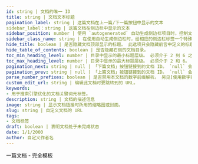 ```yaml
---
id: string | 文档的唯一 ID
title: string | 文档文本标题
pagination_label: string | 这篇文档在上一篇/下一篇按钮中显示的文本
sidebar_label：string | 这篇文档在侧边栏中显示的文本
sidebar_position: number | 使用 `autogenerated` 自动生成侧边栏项目时，控制文档在侧边栏中出现的位置顺序。
sidebar_class_name: string | 在使用自动生成侧边栏时，给相应的侧边栏标签一个特殊类名。
hide_title: boolean | 是否隐藏文档顶部显示的标题。 此选项只会隐藏前言中定义的标题，对于 Markdown 文档顶部的标题没有任何影响。
hide_table_of_contents: boolean | 是否隐藏右侧的文档目录。
toc_min_heading_level: number | 目录中显示的最小标题层级。 必须介于 2 到 6 之间，并且小于等于最大值。
toc_max_heading_level: number | 目录中显示的最大标题层级。 必须介于 2 和 6。
pagination_next: string | null | 「下篇文档」按钮链接到的文档 ID。 `null` 会禁用本页的「下篇文档」按钮。
pagination_prev: string | null | 「上篇文档」按钮链接到的文档 ID。 `null` 会禁用本页的「上篇文档」按钮。
parse_number_prefixes: boolean | 是否禁用本文档的数字前缀解析。 另见[使用数字前缀]
custom_edit_url: string | 编辑此文档时要跳转到的 URL。
keywords:
- 用于搜索引擎优化的文档关键词元标签。
description: string | 文档的描述信息
image: string | 显示文档链接时所用的缩略图或封面。
slug: string | 自定义文档的 URL
tags:
- 文档标签
draft: boolean | 表明文档处于未完成状态
date: 1/1/2000
author: 自定义作者名
---
```


一篇文档 - 完全模板